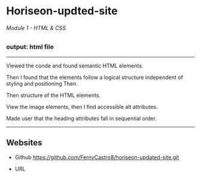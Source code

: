 # Horiseon-updted-site

###### Module 1 - HTML & CSS

### output: html file

---------------------------------------------------------------------

Viewed the conde and found semantic HTML elements.

Then I found that the elements follow a logical structure independent of styling and positioning
Then.

Then structure of the HTML elements.

View the image elements, then I find accessible alt attributes.

Made user that the heading attributes fall in sequential order.


---------------------------------------------------------------------

## Websites 

- Github
https://github.com/FernyCastro8/horiseon-updated-site.git


- URL

